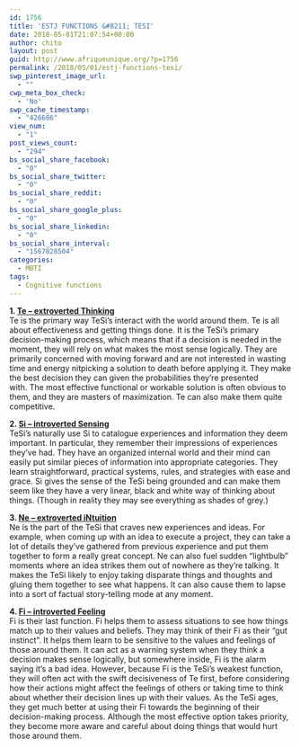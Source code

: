 ```yaml
---
id: 1756
title: 'ESTJ FUNCTIONS &#8211; TESI'
date: 2018-05-01T21:07:54+00:00
author: chito
layout: post
guid: http://www.afriqueunique.org/?p=1756
permalink: /2018/05/01/estj-functions-tesi/
swp_pinterest_image_url:
  - ""
cwp_meta_box_check:
  - 'No'
swp_cache_timestamp:
  - "426686"
view_num:
  - "1"
post_views_count:
  - "294"
bs_social_share_facebook:
  - "0"
bs_social_share_twitter:
  - "0"
bs_social_share_reddit:
  - "0"
bs_social_share_google_plus:
  - "0"
bs_social_share_linkedin:
  - "0"
bs_social_share_interval:
  - "1567828504"
categories:
  - MBTI
tags:
  - Cognitive functions
---
```

**1. [Te – extroverted Thinking](https://www.afriqueunique.org/?s=TE)**  
Te is the primary way TeSi’s interact with the world around them. Te is all about effectiveness and getting things done. It is the TeSi’s primary decision-making process, which means that if a decision is needed in the moment, they will rely on what makes the most sense logically. They are primarily concerned with moving forward and are not interested in wasting time and energy nitpicking a solution to death before applying it. They make the best decision they can given the probabilities they&#8217;re presented with.&nbsp;The most effective functional or workable solution is often obvious to them, and they are masters of maximization. Te can also make them quite competitive.

**2. [Si – introverted Sensing](https://www.afriqueunique.org/?s=SI)**  
TeSi’s naturally use Si to catalogue experiences and information they deem important. In particular, they remember their impressions of experiences they’ve had. They have an organized internal world and their mind can easily put similar pieces of information into appropriate categories. They learn straightforward, practical systems, rules, and strategies with ease and grace. Si gives the sense of the TeSi being grounded and can make them seem like they have a very linear, black and white way of thinking about things. (Though in reality they may see everything as shades of grey.)

**3. [Ne – extroverted iNtuition](https://www.afriqueunique.org/?s=NE)**  
Ne is the part of the TeSi that craves new experiences and ideas. For example, when coming up with an idea to execute a project, they can take a lot of details they’ve gathered from previous experience and put them together to form a really great concept. Ne can also fuel sudden “lightbulb” moments where an idea strikes them out of nowhere as they’re talking. It makes the TeSi likely to enjoy taking disparate things and thoughts and gluing them together to see what happens.&nbsp;It can also cause them to lapse into a sort of factual story-telling mode at any moment.

**4. [Fi – introverted Feeling](https://www.afriqueunique.org/?s=FI)**  
Fi is their last function. Fi helps them to assess situations to see how things match up to their values and beliefs. They may think of their Fi as their “gut instinct”. It helps them learn to be sensitive to the values and feelings of those around them. It can act as a warning system when they think a decision makes sense logically, but somewhere inside, Fi is the alarm saying it’s a bad idea. However, because Fi is the TeSi’s weakest function, they will often act with the swift decisiveness of Te first, before considering how their actions might affect the feelings of others or taking time to think about whether their decision lines up with their values. As the TeSi ages, they get much better at using their Fi towards the beginning of their decision-making process. Although the most effective option takes priority, they become more aware and careful about doing things that would hurt those around them.